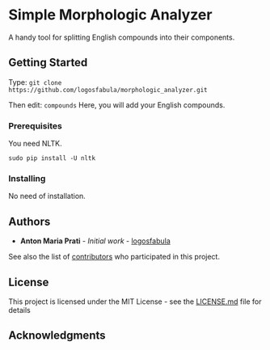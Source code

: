 # Simple Morphologic Analyzer 

A handy tool for splitting English compounds into their components.

## Getting Started

Type:
`git clone https://github.com/logosfabula/morphologic_analyzer.git`

Then edit:
`compounds`
Here, you will add your English compounds.

### Prerequisites

You need NLTK.

`sudo pip install -U nltk`

### Installing

No need of installation.

## Authors

* **Anton Maria Prati** - *Initial work* - [logosfabula](https://github.com/logosfabula)

See also the list of [contributors](https://github.com/logosfabula/morphologic_analyzer/graphs/contributors) who participated in this project.

## License

This project is licensed under the MIT License - see the [LICENSE.md](LICENSE.md) file for details

## Acknowledgments




